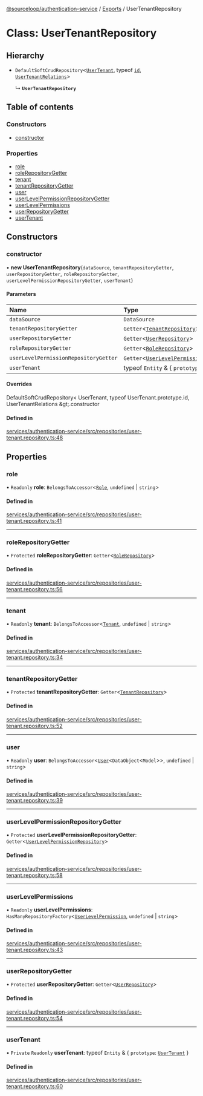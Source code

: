 [@sourceloop/authentication-service](../README.md) / [Exports](../modules.md) / UserTenantRepository

# Class: UserTenantRepository

## Hierarchy

- `DefaultSoftCrudRepository`<[`UserTenant`](UserTenant.md), typeof [`id`](UserTenant.md#id), [`UserTenantRelations`](../interfaces/UserTenantRelations.md)\>

  ↳ **`UserTenantRepository`**

## Table of contents

### Constructors

- [constructor](UserTenantRepository.md#constructor)

### Properties

- [role](UserTenantRepository.md#role)
- [roleRepositoryGetter](UserTenantRepository.md#rolerepositorygetter)
- [tenant](UserTenantRepository.md#tenant)
- [tenantRepositoryGetter](UserTenantRepository.md#tenantrepositorygetter)
- [user](UserTenantRepository.md#user)
- [userLevelPermissionRepositoryGetter](UserTenantRepository.md#userlevelpermissionrepositorygetter)
- [userLevelPermissions](UserTenantRepository.md#userlevelpermissions)
- [userRepositoryGetter](UserTenantRepository.md#userrepositorygetter)
- [userTenant](UserTenantRepository.md#usertenant)

## Constructors

### constructor

• **new UserTenantRepository**(`dataSource`, `tenantRepositoryGetter`, `userRepositoryGetter`, `roleRepositoryGetter`, `userLevelPermissionRepositoryGetter`, `userTenant`)

#### Parameters

| Name | Type |
| :------ | :------ |
| `dataSource` | `DataSource` |
| `tenantRepositoryGetter` | `Getter`<[`TenantRepository`](TenantRepository.md)\> |
| `userRepositoryGetter` | `Getter`<[`UserRepository`](UserRepository.md)\> |
| `roleRepositoryGetter` | `Getter`<[`RoleRepository`](RoleRepository.md)\> |
| `userLevelPermissionRepositoryGetter` | `Getter`<[`UserLevelPermissionRepository`](UserLevelPermissionRepository.md)\> |
| `userTenant` | typeof `Entity` & { `prototype`: [`UserTenant`](UserTenant.md)  } |

#### Overrides

DefaultSoftCrudRepository&lt;
  UserTenant,
  typeof UserTenant.prototype.id,
  UserTenantRelations
\&gt;.constructor

#### Defined in

[services/authentication-service/src/repositories/user-tenant.repository.ts:48](https://github.com/sourcefuse/loopback4-microservice-catalog/blob/93a7f917/services/authentication-service/src/repositories/user-tenant.repository.ts#L48)

## Properties

### role

• `Readonly` **role**: `BelongsToAccessor`<[`Role`](Role.md), `undefined` \| `string`\>

#### Defined in

[services/authentication-service/src/repositories/user-tenant.repository.ts:41](https://github.com/sourcefuse/loopback4-microservice-catalog/blob/93a7f917/services/authentication-service/src/repositories/user-tenant.repository.ts#L41)

___

### roleRepositoryGetter

• `Protected` **roleRepositoryGetter**: `Getter`<[`RoleRepository`](RoleRepository.md)\>

#### Defined in

[services/authentication-service/src/repositories/user-tenant.repository.ts:56](https://github.com/sourcefuse/loopback4-microservice-catalog/blob/93a7f917/services/authentication-service/src/repositories/user-tenant.repository.ts#L56)

___

### tenant

• `Readonly` **tenant**: `BelongsToAccessor`<[`Tenant`](Tenant.md), `undefined` \| `string`\>

#### Defined in

[services/authentication-service/src/repositories/user-tenant.repository.ts:34](https://github.com/sourcefuse/loopback4-microservice-catalog/blob/93a7f917/services/authentication-service/src/repositories/user-tenant.repository.ts#L34)

___

### tenantRepositoryGetter

• `Protected` **tenantRepositoryGetter**: `Getter`<[`TenantRepository`](TenantRepository.md)\>

#### Defined in

[services/authentication-service/src/repositories/user-tenant.repository.ts:52](https://github.com/sourcefuse/loopback4-microservice-catalog/blob/93a7f917/services/authentication-service/src/repositories/user-tenant.repository.ts#L52)

___

### user

• `Readonly` **user**: `BelongsToAccessor`<[`User`](User.md)<`DataObject`<`Model`\>\>, `undefined` \| `string`\>

#### Defined in

[services/authentication-service/src/repositories/user-tenant.repository.ts:39](https://github.com/sourcefuse/loopback4-microservice-catalog/blob/93a7f917/services/authentication-service/src/repositories/user-tenant.repository.ts#L39)

___

### userLevelPermissionRepositoryGetter

• `Protected` **userLevelPermissionRepositoryGetter**: `Getter`<[`UserLevelPermissionRepository`](UserLevelPermissionRepository.md)\>

#### Defined in

[services/authentication-service/src/repositories/user-tenant.repository.ts:58](https://github.com/sourcefuse/loopback4-microservice-catalog/blob/93a7f917/services/authentication-service/src/repositories/user-tenant.repository.ts#L58)

___

### userLevelPermissions

• `Readonly` **userLevelPermissions**: `HasManyRepositoryFactory`<[`UserLevelPermission`](UserLevelPermission.md), `undefined` \| `string`\>

#### Defined in

[services/authentication-service/src/repositories/user-tenant.repository.ts:43](https://github.com/sourcefuse/loopback4-microservice-catalog/blob/93a7f917/services/authentication-service/src/repositories/user-tenant.repository.ts#L43)

___

### userRepositoryGetter

• `Protected` **userRepositoryGetter**: `Getter`<[`UserRepository`](UserRepository.md)\>

#### Defined in

[services/authentication-service/src/repositories/user-tenant.repository.ts:54](https://github.com/sourcefuse/loopback4-microservice-catalog/blob/93a7f917/services/authentication-service/src/repositories/user-tenant.repository.ts#L54)

___

### userTenant

• `Private` `Readonly` **userTenant**: typeof `Entity` & { `prototype`: [`UserTenant`](UserTenant.md)  }

#### Defined in

[services/authentication-service/src/repositories/user-tenant.repository.ts:60](https://github.com/sourcefuse/loopback4-microservice-catalog/blob/93a7f917/services/authentication-service/src/repositories/user-tenant.repository.ts#L60)
